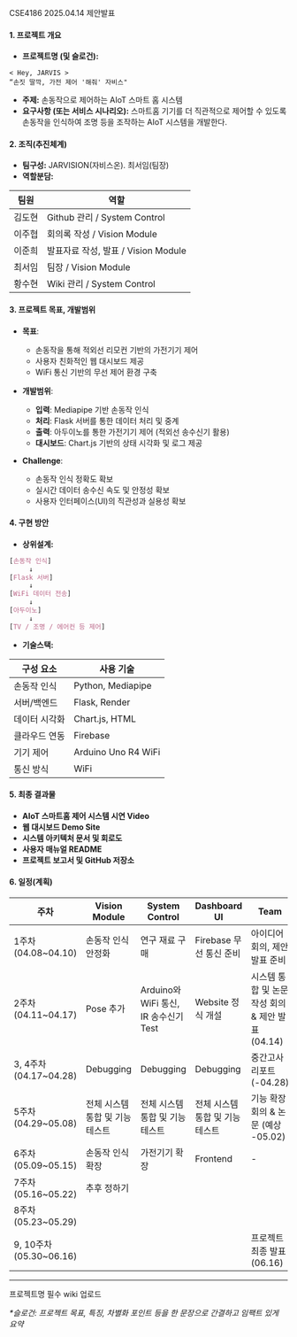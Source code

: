 
CSE4186 2025.04.14 제안발표

#### 1. 프로젝트 개요

- **프로젝트명 (및 슬로건):**
```
< Hey, JARVIS >
“손짓 딸깍, 가전 제어 '해줘' 자비스"
```

- **주제:** 손동작으로 제어하는 AIoT 스마트 홈 시스템
- **요구사항 (또는 서비스 시나리오):** 스마트홈 기기를 더 직관적으로 제어할 수 있도록 손동작을 인식하여 조명 등을 조작하는 AIoT 시스템을 개발한다.

#### 2. 조직(추진체계)

- **팀구성:** JARVISION(자비스온). 최서임(팀장)
- **역할분담:**

| 팀원  | 역할                          |
| --- | --------------------------- |
| 김도현 | Github 관리 / System Control  |
| 이주협 | 회의록 작성 / Vision Module      |
| 이준희 | 발표자료 작성, 발표 / Vision Module |
| 최서임 | 팀장 / Vision Module          |
| 황수현 | Wiki 관리 / System Control    |

#### 3. 프로젝트 목표, 개발범위

- **목표**:
    - 손동작을 통해 적외선 리모컨 기반의 가전기기 제어
    - 사용자 친화적인 웹 대시보드 제공
    - WiFi 통신 기반의 무선 제어 환경 구축

- **개발범위**:
    - **입력**: Mediapipe 기반 손동작 인식
    - **처리**: Flask 서버를 통한 데이터 처리 및 중계
    - **출력**: 아두이노를 통한 가전기기 제어 (적외선 송수신기 활용)
    - **대시보드**: Chart.js 기반의 상태 시각화 및 로그 제공

- **Challenge**:
    - 손동작 인식 정확도 확보
    - 실시간 데이터 송수신 속도 및 안정성 확보
    - 사용자 인터페이스(UI)의 직관성과 실용성 확보

#### 4. 구현 방안

- **상위설계:**
```css
[손동작 인식] 
     ↓
[Flask 서버]
     ↓
[WiFi 데이터 전송]
     ↓
[아두이노]
     ↓
[TV / 조명 / 에어컨 등 제어]
```

- **기술스택:** 

| 구성 요소   | 사용 기술               |
| ------- | ------------------- |
| 손동작 인식  | Python, Mediapipe   |
| 서버/백엔드  | Flask, Render       |
| 데이터 시각화 | Chart.js, HTML      |
| 클라우드 연동 | Firebase            |
| 기기 제어   | Arduino Uno R4 WiFi |
| 통신 방식   | WiFi                |

#### 5. 최종 결과물

- **AIoT 스마트홈 제어 시스템 시연 Video**
- **웹 대시보드 Demo Site**
- **시스템 아키텍처 문서 및 회로도**
- **사용자 매뉴얼 README**
- **프로젝트 보고서 및 GitHub 저장소**

#### 6. 일정(계획)

| 주차                   | Vision Module      | System Control                 | Dashboard UI       | Team                             |
| -------------------- | ------------------ | ------------------------------ | ------------------ | -------------------------------- |
| 1주차(04.08~04.10)     | 손동작 인식 안정화         | 연구 재료 구매                       | Firebase 무선 통신 준비  | 아이디어 회의, 제안 발표 준비                |
| 2주차(04.11~04.17)     | Pose 추가            | Arduino와 WiFi 통신, IR 송수신기 Test | Website 정식 개설      | 시스템 통합 및 논문 작성 회의 & 제안 발표(04.14) |
| 3, 4주차(04.17~04.28)  | Debugging          | Debugging                      | Debugging          | 중간고사 리포트 (-04.28)                |
| 5주차(04.29~05.08)     | 전체 시스템 통합 및 기능 테스트 | 전체 시스템 통합 및 기능 테스트             | 전체 시스템 통합 및 기능 테스트 | 기능 확장 회의 & 논문 (예상 -05.02)        |
| 6주차(05.09~05.15)     | 손동작 인식 확장          | 가전기기 확장                        | Frontend           | -                                |
| 7주차(05.16~05.22)     | 추후 정하기             |                                |                    |                                  |
| 8주차(05.23~05.29)     |                    |                                |                    |                                  |
| 9, 10주차(05.30~06.16) |                    |                                |                    | 프로젝트 최종 발표(06.16)                |

---

프로젝트명 필수
wiki 업로드

_*슬로건: 프로젝트 목표, 특징, 차별화 포인트 등을 한 문장으로 간결하고 임팩트 있게 요약_

